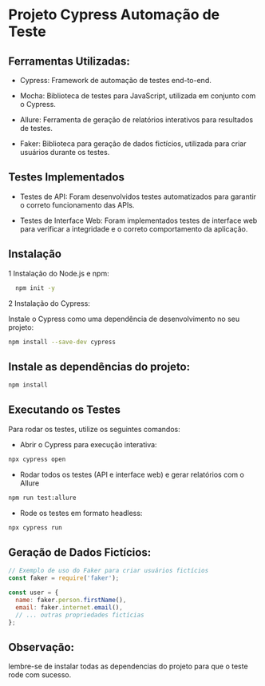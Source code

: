 # Projeto Cypress Automação de Teste

## Ferramentas Utilizadas:
- Cypress: Framework de automação de testes end-to-end.

- Mocha: Biblioteca de testes para JavaScript, utilizada em conjunto com o Cypress.

- Allure: Ferramenta de geração de relatórios interativos para resultados de testes.

- Faker: Biblioteca para geração de dados fictícios, utilizada para criar usuários durante os testes.

## Testes Implementados

 - Testes de API: Foram desenvolvidos testes automatizados para garantir o correto funcionamento das APIs.

- Testes de Interface Web: Foram implementados testes de interface web para verificar a integridade e o correto comportamento da aplicação.

## Instalação

1 Instalação do Node.js e npm:

```bash
  npm init -y 

```
2 Instalação do Cypress:

Instale o Cypress como uma dependência de desenvolvimento no seu projeto:

```bash
npm install --save-dev cypress

```

## Instale as dependências do projeto:
```bash
npm install

```

## Executando os Testes
Para rodar os testes, utilize os seguintes comandos:
-  Abrir o Cypress para execução interativa:

```bash
npx cypress open 
```
-  Rodar todos os testes (API e interface web) e gerar relatórios com o Allure

```bash
npm run test:allure
```
- Rode os testes em formato headless:
```bash
npx cypress run 
```
## Geração de Dados Fictícios:
``` javascript
// Exemplo de uso do Faker para criar usuários fictícios
const faker = require('faker');

const user = {
  name: faker.person.firstName(),
  email: faker.internet.email(),
  // ... outras propriedades fictícias
};

```

## Observação:
lembre-se de instalar todas as dependencias do projeto para que o teste rode com sucesso.
    

